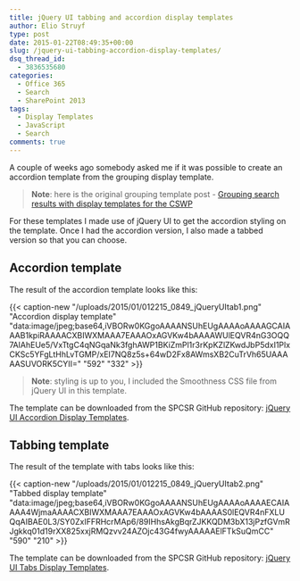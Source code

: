 ```yaml
---
title: jQuery UI tabbing and accordion display templates
author: Elio Struyf
type: post
date: 2015-01-22T08:49:35+00:00
slug: /jquery-ui-tabbing-accordion-display-templates/
dsq_thread_id:
  - 3836535680
categories:
  - Office 365
  - Search
  - SharePoint 2013
tags:
  - Display Templates
  - JavaScript
  - Search
comments: true
---
```


A couple of weeks ago somebody asked me if it was possible to create an accordion template from the grouping display template.

> **Note**: here is the original grouping template post - [Grouping search results with display templates for the CSWP](https://www.eliostruyf.com/grouping-search-results-with-display-templates-for-the-cswp/)

For these templates I made use of jQuery UI to get the accordion styling on the template. Once I had the accordion version, I also made a tabbed version so that you can choose.

## Accordion template

The result of the accordion template looks like this:

{{< caption-new "/uploads/2015/01/012215_0849_jQueryUItab1.png" "Accordion display template"  "data:image/jpeg;base64,iVBORw0KGgoAAAANSUhEUgAAAAoAAAAGCAIAAAB1kpiRAAAACXBIWXMAAA7EAAAOxAGVKw4bAAAAWUlEQVR4nG3OQQ7AIAhEUe5/VxTtgC4qNGqaNk3fghAWP1BKiZmPl1r3rKpKZlZKwdJbP5dxI1PlxCKSc5YFgLtHhLvTGMP/xEI7NQ8z5s+64wD2Fx8AWmsXB2CuTrVh65UAAAAASUVORK5CYII=" "592" "332" >}}

> **Note**: styling is up to you, I included the Smoothness CSS file from jQuery UI in this template.

The template can be downloaded from the SPCSR GitHub repository: [jQuery UI Accordion Display Templates](https://github.com/SPCSR/DisplayTemplates/tree/master/Search%20Display%20Templates/jQuery%20UI%20Accordion%20Templates "jQuery UI Accordion Display Templates").

## Tabbing template

The result of the template with tabs looks like this:

{{< caption-new "/uploads/2015/01/012215_0849_jQueryUItab2.png" "Tabbed display template"  "data:image/jpeg;base64,iVBORw0KGgoAAAANSUhEUgAAAAoAAAAECAIAAAA4WjmaAAAACXBIWXMAAA7EAAAOxAGVKw4bAAAAS0lEQVR4nFXLUQqAIBAE0L3/SY0ZxIFFRHcrMAp6/89IHhsAkgBqrZJKKQDM3bX13jPzfGVmRJgkkq01d19rXX825xxjRMQzvv24AZOjc43G4fwyAAAAAElFTkSuQmCC" "590" "210" >}}

The template can be downloaded from the SPCSR GitHub repository: [jQuery UI Tabs Display Templates](https://github.com/SPCSR/DisplayTemplates/tree/master/Search%20Display%20Templates/jQuery%20UI%20Tabs%20Templates%20%28CSWP%29 "jQuery UI Tabs Display Templates").